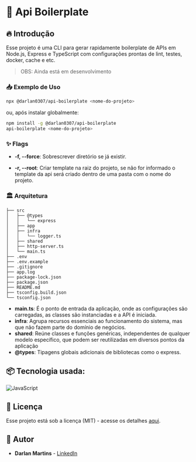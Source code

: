 <!-- ![Logo do projeto](https://i.imgur.com/kniMQHu.png) -->

# 🚀 Api Boilerplate

## 🔥 Introdução

Esse projeto é uma CLI para gerar rapidamente boilerplate de APIs em Node.js, Express e TypeScript com configurações prontas de lint, testes, docker, cache e etc.

> OBS: Ainda está em desenvolvimento

### 📥 Exemplo de Uso

```bash
npx @darlan0307/api-boilerplate <nome-do-projeto>
```

ou, após instalar globalmente:

```bash
npm install -g @darlan0307/api-boilerplate
api-boilerplate <nome-do-projeto>
```

### ✨ Flags

- **-f, --force**: Sobrescrever diretório se já existir.

- **-r, --root**: Criar template na raiz do projeto, se não for informado o template da api será criado dentro de uma pasta com o nome do projeto.

### 🏛️ Arquitetura

```
├── src
│   ├── @types
│   │   └── express
│   ├── app
│   ├── infra
│   │   └── logger.ts
│   ├── shared
│   ├── http-server.ts
│   └── main.ts
├── .env
├── .env.example
├── .gitignore
├── app.log
├── package-lock.json
├── package.json
├── README.md
├── tsconfig.build.json
└── tsconfig.json
```

- **main.ts**: É o ponto de entrada da aplicação, onde as configurações são carregadas, as classes são instanciadas e a API é iniciada.
- **infra**: Agrupa recursos essenciais ao funcionamento do sistema, mas que não fazem parte do domínio de negócios.
- **shared**: Reúne classes e funções genéricas, independentes de qualquer modelo específico, que podem ser reutilizadas em diversos pontos da aplicação
- **@types**: Tipagens globais adicionais de bibliotecas como o express.

## 📦 Tecnologia usada:

![JavaScript](https://img.shields.io/badge/javascript-%23323330.svg?style=for-the-badge&logo=javascript&logoColor=%23F7DF1E)

## 📄 Licença

Esse projeto está sob a licença (MIT) - acesse os detalhes [aqui](https://choosealicense.com/licenses/mit/).

## 👷 Autor

- **Darlan Martins** - [LinkedIn](https://www.linkedin.com/in/darlan-martins-8a7956259/)
